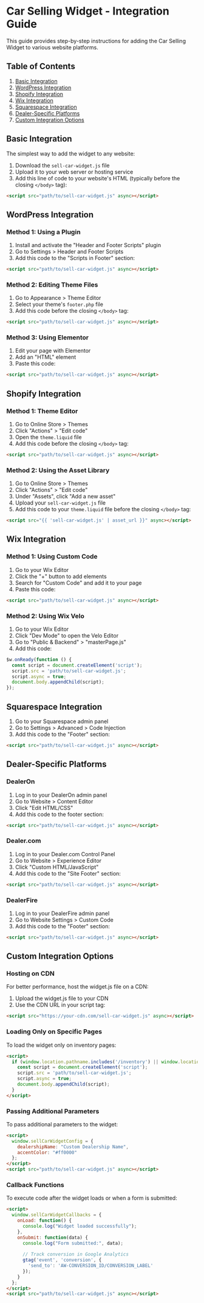 # Car Selling Widget - Integration Guide

This guide provides step-by-step instructions for adding the Car Selling Widget to various website platforms.

## Table of Contents

1. [Basic Integration](#basic-integration)
2. [WordPress Integration](#wordpress-integration)
3. [Shopify Integration](#shopify-integration)
4. [Wix Integration](#wix-integration)
5. [Squarespace Integration](#squarespace-integration)
6. [Dealer-Specific Platforms](#dealer-specific-platforms)
7. [Custom Integration Options](#custom-integration-options)

## Basic Integration

The simplest way to add the widget to any website:

1. Download the `sell-car-widget.js` file
2. Upload it to your web server or hosting service
3. Add this line of code to your website's HTML (typically before the closing `</body>` tag):

```html
<script src="path/to/sell-car-widget.js" async></script>
```

## WordPress Integration

### Method 1: Using a Plugin

1. Install and activate the "Header and Footer Scripts" plugin
2. Go to Settings > Header and Footer Scripts
3. Add this code to the "Scripts in Footer" section:

```html
<script src="path/to/sell-car-widget.js" async></script>
```

### Method 2: Editing Theme Files

1. Go to Appearance > Theme Editor
2. Select your theme's `footer.php` file
3. Add this code before the closing `</body>` tag:

```html
<script src="path/to/sell-car-widget.js" async></script>
```

### Method 3: Using Elementor

1. Edit your page with Elementor
2. Add an "HTML" element
3. Paste this code:

```html
<script src="path/to/sell-car-widget.js" async></script>
```

## Shopify Integration

### Method 1: Theme Editor

1. Go to Online Store > Themes
2. Click "Actions" > "Edit code"
3. Open the `theme.liquid` file
4. Add this code before the closing `</body>` tag:

```html
<script src="path/to/sell-car-widget.js" async></script>
```

### Method 2: Using the Asset Library

1. Go to Online Store > Themes
2. Click "Actions" > "Edit code"
3. Under "Assets", click "Add a new asset"
4. Upload your `sell-car-widget.js` file
5. Add this code to your `theme.liquid` file before the closing `</body>` tag:

```html
<script src="{{ 'sell-car-widget.js' | asset_url }}" async></script>
```

## Wix Integration

### Method 1: Using Custom Code

1. Go to your Wix Editor
2. Click the "+" button to add elements
3. Search for "Custom Code" and add it to your page
4. Paste this code:

```html
<script src="path/to/sell-car-widget.js" async></script>
```

### Method 2: Using Wix Velo

1. Go to your Wix Editor
2. Click "Dev Mode" to open the Velo Editor
3. Go to "Public & Backend" > "masterPage.js"
4. Add this code:

```javascript
$w.onReady(function () {
  const script = document.createElement('script');
  script.src = 'path/to/sell-car-widget.js';
  script.async = true;
  document.body.appendChild(script);
});
```

## Squarespace Integration

1. Go to your Squarespace admin panel
2. Go to Settings > Advanced > Code Injection
3. Add this code to the "Footer" section:

```html
<script src="path/to/sell-car-widget.js" async></script>
```

## Dealer-Specific Platforms

### DealerOn

1. Log in to your DealerOn admin panel
2. Go to Website > Content Editor
3. Click "Edit HTML/CSS"
4. Add this code to the footer section:

```html
<script src="path/to/sell-car-widget.js" async></script>
```

### Dealer.com

1. Log in to your Dealer.com Control Panel
2. Go to Website > Experience Editor
3. Click "Custom HTML/JavaScript"
4. Add this code to the "Site Footer" section:

```html
<script src="path/to/sell-car-widget.js" async></script>
```

### DealerFire

1. Log in to your DealerFire admin panel
2. Go to Website Settings > Custom Code
3. Add this code to the "Footer" section:

```html
<script src="path/to/sell-car-widget.js" async></script>
```

## Custom Integration Options

### Hosting on CDN

For better performance, host the widget.js file on a CDN:

1. Upload the widget.js file to your CDN
2. Use the CDN URL in your script tag:

```html
<script src="https://your-cdn.com/sell-car-widget.js" async></script>
```

### Loading Only on Specific Pages

To load the widget only on inventory pages:

```html
<script>
  if (window.location.pathname.includes('/inventory') || window.location.pathname.includes('/vehicles')) {
    const script = document.createElement('script');
    script.src = 'path/to/sell-car-widget.js';
    script.async = true;
    document.body.appendChild(script);
  }
</script>
```

### Passing Additional Parameters

To pass additional parameters to the widget:

```html
<script>
  window.sellCarWidgetConfig = {
    dealershipName: "Custom Dealership Name",
    accentColor: "#ff0000"
  };
</script>
<script src="path/to/sell-car-widget.js" async></script>
```

### Callback Functions

To execute code after the widget loads or when a form is submitted:

```html
<script>
  window.sellCarWidgetCallbacks = {
    onLoad: function() {
      console.log("Widget loaded successfully");
    },
    onSubmit: function(data) {
      console.log("Form submitted:", data);
      
      // Track conversion in Google Analytics
      gtag('event', 'conversion', {
        'send_to': 'AW-CONVERSION_ID/CONVERSION_LABEL'
      });
    }
  };
</script>
<script src="path/to/sell-car-widget.js" async></script>
```